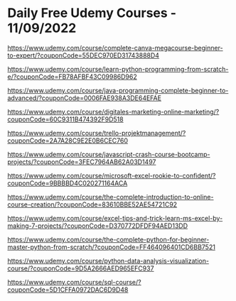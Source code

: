 # Daily Free Udemy Courses - 11/09/2022

https://www.udemy.com/course/complete-canva-megacourse-beginner-to-expert/?couponCode=55DEC970ED31743888D4
https://www.udemy.com/course/learn-python-programming-from-scratch-e/?couponCode=FB78AFBF43C09986D962
https://www.udemy.com/course/java-programming-complete-beginner-to-advanced/?couponCode=0006FAE938A3DE64EFAE
https://www.udemy.com/course/digitales-marketing-online-marketing/?couponCode=60C9311B474392F9D518
https://www.udemy.com/course/trello-projektmanagement/?couponCode=2A7A28C9E2E0B6CEC760
https://www.udemy.com/course/javascript-crash-course-bootcamp-projects/?couponCode=3FEC7964AB62A03D1497
https://www.udemy.com/course/microsoft-excel-rookie-to-confident/?couponCode=9BBBBD4C020271164ACA
https://www.udemy.com/course/the-complete-introduction-to-online-course-creation/?couponCode=83610BBE52AE54721C92
https://www.udemy.com/course/excel-tips-and-trick-learn-ms-excel-by-making-7-projects/?couponCode=D370772DFDF94AED13DD
https://www.udemy.com/course/the-complete-python-for-beginner-master-python-from-scratch/?couponCode=FF464096401CD6BB7521
https://www.udemy.com/course/python-data-analysis-visualization-course/?couponCode=9D5A2666AED965EFC937
https://www.udemy.com/course/sql-course/?couponCode=5D1CFFA0972DAC6D9D48

